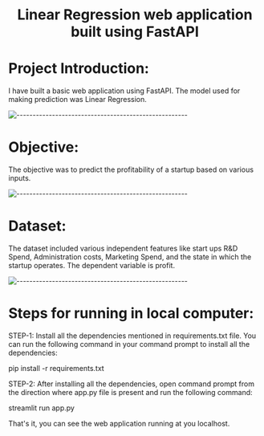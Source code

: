 <h1 align="center"> Linear Regression web application built using FastAPI </h1>

# Project Introduction:

I have built a basic web application using FastAPI. The model used for making prediction was Linear Regression.

![-----------------------------------------------------](https://raw.githubusercontent.com/andreasbm/readme/master/assets/lines/rainbow.png)

# Objective:

The objective was to predict the profitability of a startup based on various inputs.

![-----------------------------------------------------](https://raw.githubusercontent.com/andreasbm/readme/master/assets/lines/rainbow.png)

# Dataset:

The dataset included various independent features like start ups R&D Spend, Administration costs, Marketing Spend, and the state in which the startup operates. The dependent variable is profit.

![-----------------------------------------------------](https://raw.githubusercontent.com/andreasbm/readme/master/assets/lines/rainbow.png)

# Steps for running in local computer:

STEP-1: Install all the dependencies mentioned in requirements.txt file. You can run the following command in your command prompt to install all the dependencies:

pip install -r requirements.txt

STEP-2: After installing all the dependencies, open command prompt from the direction where app.py file is present and run the following command:

streamlit run app.py

That's it, you can see the web application running at you localhost.




